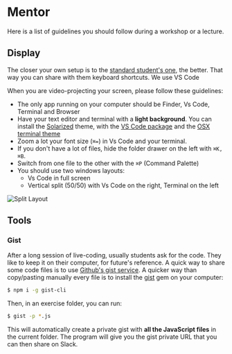 # Mentor

Here is a list of guidelines you should follow during a workshop or a lecture.

## Display

The closer your own setup is to the [standard student's one](setup/ubuntu.md),
the better. That way you can share with them keyboard shortcuts. We use VS Code

When you are video-projecting your screen, please follow these guidelines:

- The only app running on your computer should be Finder, Vs Code, Terminal and Browser
- Have your text editor and terminal with a **light background**. You can install the [Solarized](http://ethanschoonover.com/solarized) theme, with the [VS Code package](https://marketplace.visualstudio.com/items?itemName=ryanolsonx.solarized) and the [OSX terminal theme](https://github.com/tomislav/osx-terminal.app-colors-solarized)
- Zoom a lot your font size (`⌘=`) in Vs Code and your terminal.
- If you don't have a lot of files, hide the folder drawer on the left with `⌘K, ⌘B`.
- Switch from one file to the other with the `⌘P` (Command Palette)
- You should use two windows layouts:
  - Vs Code in full screen
  - Vertical split (50/50) with Vs Code on the right, Terminal on the left

![Split Layout](img/split_layout.png)

## Tools

### Gist

After a long session of live-coding, usually students ask for the code. They like to keep it on their computer, for future's reference. A quick way to share some code files is to use [Github's gist service](http://gist.github.com/). A quicker way than copy/pasting manually every file is to install the [gist](https://www.npmjs.com/package/gist-cli) gem on your computer:

```bash
$ npm i -g gist-cli
```

Then, in an exercise folder, you can run:

```bash
$ gist -p *.js
```

This will automatically create a private gist with **all the JavaScript files** in the current folder. The program will give you the gist private URL that you can then share on Slack.